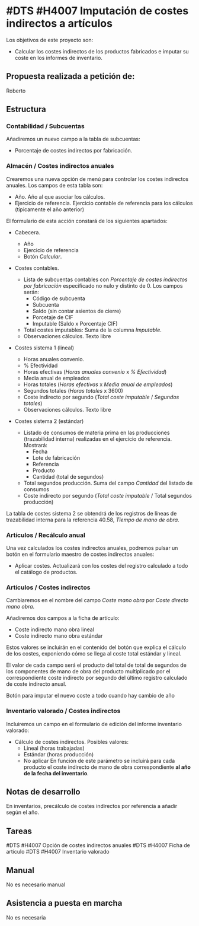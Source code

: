 # #DTS #H4007 Imputación de costes indirectos a artículos
Los objetivos de este proyecto son:
+ Calcular los costes indirectos de los productos fabricados e imputar su coste en los informes de inventario.

## Propuesta realizada a petición de:
Roberto

## Estructura

### Contabilidad / Subcuentas
Añadiremos un nuevo campo a la tabla de subcuentas:
* Porcentaje de costes indirectos por fabricación. 

### Almacén / Costes indirectos anuales
Crearemos una nueva opción de menú para controlar los costes indirectos anuales. Los campos de esta tabla son:
+ Año. Año al que asociar los cálculos.
+ Ejercicio de referencia. Ejercicio contable de referencia para los cálculos (típicamente el año anterior)

El formulario de esta acción constará de los siguientes apartados:
+ Cabecera.
    + Año
    + Ejercicio de referencia
    + Botón _Calcular_.
+ Costes contables.
    + Lista de subcuentas contables con _Porcentaje de costes indirectos por fabricación_ especificado no nulo y distinto de 0. Los campos serán:
        + Código de subcuenta
        + Subcuenta
        + Saldo (sin contar asientos de cierre)
        + Porcetaje de CIF
        + Imputable (Saldo x Porcentaje CIF)
    + Total costes imputables: Suma de la columna _Imputable_.
    + Observaciones cálculos. Texto libre

+ Costes sistema 1 (lineal)
    + Horas anuales convenio.
    + % Efectividad
    + Horas efectivas (_Horas anuales convenio_ x _% Efectividad_)
    + Media anual de empleados
    + Horas totales (_Horas efectivas_ x _Media anual de empleados_)
    + Segundos totales (_Horas totales_ x 3600)
    + Coste indirecto por segundo (_Total coste imputable_ / _Segundos totales_)
    + Observaciones cálculos. Texto libre

+ Costes sistema 2 (estándar)
    + Listado de consumos de materia prima en las producciones (trazabilidad interna) realizadas en el ejercicio de referencia. Mostrará:
        + Fecha
        + Lote de fabricación
        + Referencia
        + Producto
        + Cantidad (total de segundos)
    + Total segundos producción. Suma del campo _Cantidad_ del listado de consumos
    + Coste indirecto por segundo (_Total coste imputable_ / Total segundos producción)

La tabla de costes sistema 2 se obtendrá de los registros de líneas de trazabilidad interna para la referencia 40.58, _Tiempo de mano de obra_.

### Artículos / Recálculo anual
Una vez calculados los costes indirectos anuales, podremos pulsar un botón en el formulario maestro de costes indirectos anuales:
+ Aplicar costes. Actualizará con los costes del registro calculado a todo el catálogo de productos.

### Artículos / Costes indirectos
Cambiaremos en el nombre del campo _Coste mano obra_ por _Coste directo mano obra_.

Añadiremos dos campos a la ficha de artículo:
+ Coste indirecto mano obra lineal
+ Coste indirecto mano obra estándar

Estos valores se incluirán en el contenido del botón que explica el cálculo de los costes, exponiendo cómo se llega al coste total estándar y lineal.

El valor de cada campo será el producto del total de total de segundos de los componentes de mano de obra del producto multiplicado por el correspondiente coste indirecto por segundo del último registro calculado de coste indirecto anual.

Botón para imputar el nuevo coste a todo cuando hay cambio de año

### Inventario valorado / Costes indirectos
Incluiremos un campo en el formulario de edición del informe inventario valorado:
+ Cálculo de costes indirectos. Posibles valores:
    + Lineal (horas trabajadas)
    + Estándar (horas producción)
    + No aplicar
En función de este parámetro se incluirá para cada producto el coste indirecto de mano de obra correspondiente __al año de la fecha del inventario__.


## Notas de desarrollo
En inventarios, precálculo de costes indirectos por referencia a añadir según el año.

## Tareas
#DTS #H4007 Opción de costes indirectos anuales
#DTS #H4007 Ficha de artículo
#DTS #H4007 Inventario valorado

## Manual
No es necesario manual

## Asistencia a puesta en marcha
No es necesaria
